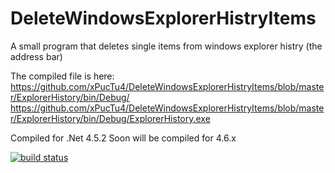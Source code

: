 # DeleteWindowsExplorerHistryItems
A small program that deletes single items from windows explorer histry (the address bar)

The compiled file is here:
https://github.com/xPucTu4/DeleteWindowsExplorerHistryItems/blob/master/ExplorerHistory/bin/Debug/
https://github.com/xPucTu4/DeleteWindowsExplorerHistryItems/blob/master/ExplorerHistory/bin/Debug/ExplorerHistory.exe

Compiled for .Net 4.5.2
Soon will be compiled for 4.6.x

[![build status](http://Git.Pleven-DaGe.Net/root/DeleteWindowsExplorerHistryItems/badges/master/build.svg)](http://Git.Pleven-DaGe.Net/root/DeleteWindowsExplorerHistryItems/builds/)